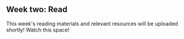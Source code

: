 ## Week two: Read

This week's reading materials and relevant resources will be uploaded shortly! Watch this space!

